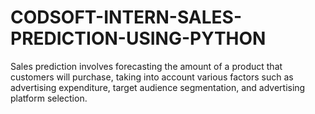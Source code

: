 # CODSOFT-INTERN-SALES-PREDICTION-USING-PYTHON
Sales prediction involves forecasting the amount of a product that customers will purchase, taking into account various factors such as advertising expenditure, target audience segmentation, and advertising platform selection.
